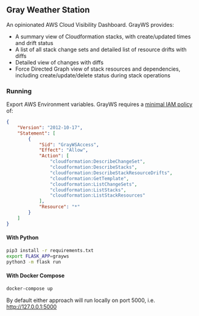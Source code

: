 ## Gray Weather Station

An opinionated AWS Cloud Visibility Dashboard. GrayWS provides:

* A summary view of Cloudformation stacks, with create/updated times and drift status
* A list of all stack change sets and detailed list of resource drifts with diffs
* Detailed view of changes with diffs
* Force Directed Graph view of stack resources and dependencies, including create/update/delete status during stack operations

### Running

Export AWS Environment variables. GrayWS requires a [minimal IAM policy](aws/grayws-iam-policy.json) of:

```json
{
    "Version": "2012-10-17",
    "Statement": [
        {
            "Sid": "GrayWSAccess",
            "Effect": "Allow",
            "Action": [
                "cloudformation:DescribeChangeSet",
                "cloudformation:DescribeStacks",
                "cloudformation:DescribeStackResourceDrifts",
                "cloudformation:GetTemplate",
                "cloudformation:ListChangeSets",
                "cloudformation:ListStacks",
                "cloudformation:ListStackResources"
            ],
            "Resource": "*"
        }
    ]
}
```

#### With Python

```bash
pip3 install -r requirements.txt
export FLASK_APP=grayws
python3 -m flask run

```

#### With Docker Compose
```bash
docker-compose up
```

By default either approach will run locally on port 5000, i.e. http://127.0.0.1:5000

